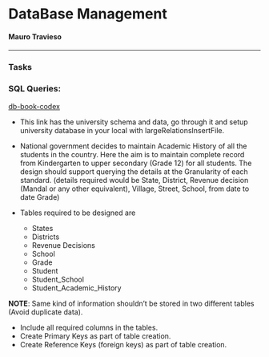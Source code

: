 # DataBase Management

#### Mauro Travieso 

---

### Tasks

### SQL Queries:

[db-book-codex](http://codex.cs.yale.edu/avi/db-book/db6/lab-dir/sample_tables-dir/)

* This link has the university schema and data, go through it and setup university database in your local with largeRelationsInsertFile.

* National government decides to maintain Academic History of all the students in the country. Here the aim is to maintain complete record from Kindergarten to upper secondary (Grade 12) for all students. The design should support querying the details at the Granularity of each standard. (details required would be State, District, Revenue decision (Mandal or any other equivalent), Village, Street, School, from date to date Grade)

* Tables required to be designed are
    * States
    * Districts
    * Revenue Decisions
    * School
    * Grade
    * Student
    * Student_School
    * Student_Academic_History

**NOTE**: Same kind of information shouldn’t be stored in two different tables (Avoid duplicate data).
<br>
* Include all required columns in the tables.
* Create Primary Keys as part of table creation.
* Create Reference Keys (foreign keys) as part of table creation.




